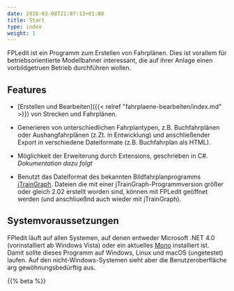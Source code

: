 ```yaml
---
date: 2016-03-08T21:07:13+01:00
title: Start
type: index
weight: 1
---
```


FPLedit ist ein Programm zum Erstellen von Fahrplänen. Dies ist vorallem für betriebsorientierte Modellbahner interessant, die auf ihrer Anlage einen vorbildgetruen Betrieb durchführen wollen.

## Features
- [Erstellen und Bearbeiten]({{< relref "fahrplaene-bearbeiten/index.md" >}}) von Strecken und Fahrplänen.

- Generieren von unterschiedlichen Fahrplantypen, z.B. Buchfahrplänen oder Aushangfahrplänen (z.Zt. in Entwicklung) und anschließender Export in verschiedene Dateiformate (z.B. Buchfahrplan als HTML).

- Möglichkeit der Erweiterung durch Extensions, geschrieben in C#. *Dokumentation dazu folgt*

- Benutzt das Dateiformat des bekannten Bildfahrplanprogramms [jTrainGraph](http://kinzigtalbahn.bplaced.net/homepage/programme.html). Dateien die mit einer jTrainGraph-Programmversion größer oder gleich 2.02 erstellt worden sind, können mit FPLedit geöffnet werden (und anschliueßnd auch wieder mit jTrainGraph).

## Systemvoraussetzungen
FPledit läuft auf allen Systemen, auf denen entweder Microsoft .NET 4.0 (vorinstalliert ab Windows Vista) oder ein aktuelles [Mono](http://www.mono-project.com/) installiert ist. Damit sollte dieses Programm auf Windows, Linux und macOS (ungetestet) laufen. Auf den nicht-Windows-Systemen sieht aber die Benutzeroberfläche arg gewöhnungsbedürftig aus.

{{% beta %}}
